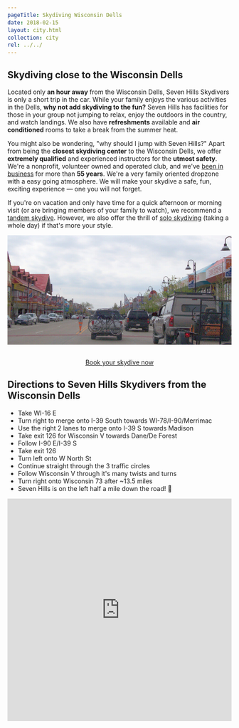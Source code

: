 ```yaml
---
pageTitle: Skydiving Wisconsin Dells
date: 2018-02-15
layout: city.html
collection: city
rel: ../../
---
```


## Skydiving close to the Wisconsin Dells

Located only __an hour away__ from the Wisconsin Dells, Seven Hills Skydivers is only a short trip in the car. While your family enjoys the various activities in the Dells, __why not add skydiving to the fun?__ Seven Hills has facilities for those in your group not jumping to relax, enjoy the outdoors in the country, and watch landings. We also have __refreshments__ available and __air conditioned__ rooms to take a break from the summer heat.

You might also be wondering, "why should I jump with Seven Hills?" Apart from being the __closest skydiving center__ to the Wisconsin Dells, we offer __extremely qualified__ and experienced instructors for the __utmost safety__. We're a nonprofit, volunteer owned and operated club, and we've [been in business](../../about-us) for more than __55 years__. We're a very family oriented dropzone with a easy going atmosphere. We will make your skydive a safe, fun, exciting experience &mdash; one you will not forget.

If you're on vacation and only have time for a quick afternoon or morning visit (or are bringing members of your family to watch), we recommend a [tandem skydive](../../tandem-skydiving-wisconsin). However, we also offer the thrill of [solo skydiving](../../solo-skydiving-wisconsin) (taking a whole day) if that's more your style.

<img src="../../img/wisconsin-dells.jpg" alt="Janesville Downtown" class="full-width">

<div style="text-align: center;padding-top:2em">
	<a href="../../book-now" class="button button--primary">Book your skydive now <i class="fa fa-angle-double-right"></i></a>
</div>

## Directions to Seven Hills Skydivers from the Wisconsin Dells

 * Take WI-16 E
 * Turn right to merge onto I-39 South towards WI-78/I-90/Merrimac
 * Use the right 2 lanes to merge onto I-39 S towards Madison
 * Take exit 126 for Wisconsin V towards Dane/De Forest
 * Follow I-90 E/I-39 S
 * Take exit 126
 * Turn left onto W North St
 * Continue straight through the 3 traffic circles
 * Follow Wisconsin V through it's many twists and turns
 * Turn right onto Wisconsin 73 after ~13.5 miles
 * Seven Hills is on the left half a mile down the road! 🏁

<iframe src="https://www.google.com/maps/embed?pb=!1m28!1m12!1m3!1d371173.68778712366!2d-89.68417213773672!3d43.38132209767436!2m3!1f0!2f0!3f0!3m2!1i1024!2i768!4f13.1!4m13!3e6!4m5!1s0x8807493e07cb769d%3A0x4acd26cd280b3378!2sWisconsin+Dells%2C+Wisconsin!3m2!1d43.6274794!2d-89.7709579!4m5!1s0x88068c905a73806f%3A0x23161a6f3ddc1fe9!2sSkydive+Madison-+Seven+Hills+Skydivers+Inc%2C+7530+WI-73%2C+Marshall%2C+WI+53559!3m2!1d43.260821!2d-89.067792!5e0!3m2!1sen!2sus!4v1518814304404" width="100%" height="500" frameborder="0" style="border:0" allowfullscreen></iframe>
